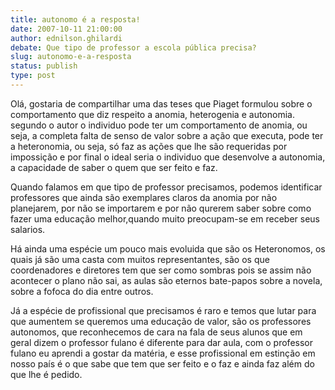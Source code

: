 ```yaml
---
title: autonomo é a resposta!
date: 2007-10-11 21:00:00
author: ednilson.ghilardi
debate: Que tipo de professor a escola pública precisa?
slug: autonomo-e-a-resposta
status: publish 
type: post
---
```


Olá, gostaria de compartilhar uma das teses que Piaget formulou sobre o comportamento que diz respeito a anomia, heterogenia e autonomia. segundo o autor o individuo pode ter um comportamento de anomia, ou seja, a completa falta de senso de valor sobre a ação que executa, pode ter a heteronomia, ou seja, só faz as ações que lhe são requeridas por impossição e por final o ideal seria o individuo que desenvolve a autonomia, a capacidade de saber o quem que ser feito e faz.  

Quando falamos em que tipo de professor precisamos, podemos identificar professores que ainda são exemplares claros da anomia por não planejarem, por não se importarem e por não qurerem saber sobre como fazer uma educação melhor,quando muito preocupam-se em receber seus salarios.  

Há ainda uma espécie um pouco mais evoluida que são os Heteronomos, os quais já são uma casta com muitos representantes, são os que coordenadores e diretores tem que ser como sombras pois se assim não acontecer o plano não sai, as aulas são eternos bate-papos sobre a novela, sobre a fofoca do dia entre outros.  

Já a espécie de profissional que precisamos é raro e temos que lutar para que aumentem se queremos uma educação de valor, são os professores autonomos, que reconhecemos de cara na fala de seus alunos que em geral dizem o professor fulano é diferente para dar aula, com o professor fulano eu aprendi a gostar da matéria, e esse profissional em estinção em nosso país é o que sabe que tem que ser feito e o faz e ainda faz além do que lhe é pedido.
